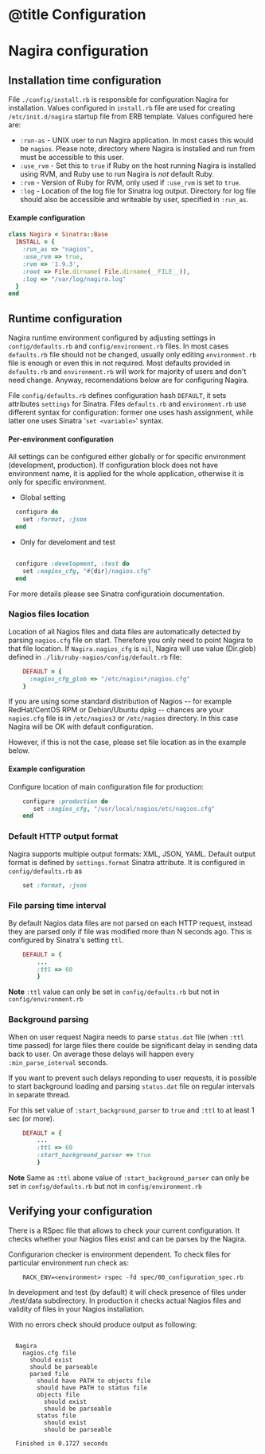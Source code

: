 # @title Configuration

# Nagira configuration

## Installation time configuration

File `./config/install.rb` is responsible for configuration Nagira for installation. Values configured in `install.rb` file are used for creating `/etc/init.d/nagira` startup file from ERB template. Values configured here are:

- `:run-as` - UNIX user to run Nagira application. In most cases this would be `nagios`. Please note, directory where Nagira is installed and run from must be accessible to this user.
- `:use_rvm` - Set this to `true` if Ruby on the host running Nagira is installed using RVM, and Ruby use to run Nagira is *not* default Ruby.
- `:rvm` - Version of Ruby for RVM, only used if `:use_rvm` is set to `true`.
- `:log` - Location of the log file for Sinatra log output. Directory for log file should also be accessible and writeable by user, specified in `:run_as`.

#### Example configuration

```ruby
class Nagira < Sinatra::Base
  INSTALL = { 
    :run_as => "nagios",
    :use_rvm => true,
    :rvm => '1.9.3',
    :root => File.dirname( File.dirname(__FILE__)),
    :log => "/var/log/nagira.log"
  }
end
```

## Runtime configuration

Nagira runtime environment configured by adjusting settings in `config/defaults.rb` and `config/environment.rb` files. In most cases `defaults.rb` file should not be changed, usually only editing `environment.rb` file is enough or even this in not required. Most defaults provided in `defaults.rb` and `environment.rb` will work for majority of users and don't need change. Anyway, recomendations below are for configuring Nagira.

File `config/defaults.rb` defines configuration hash `DEFAULT`, it sets attributes `settings`  for Sinatra. Files `defaults.rb` and `environment.rb` use different syntax for configuration: former one uses hash assignment, while latter one uses Sinatra '`set <variable>`' syntax.

#### Per-environment configuration

All settings can be configured either globally or for specific environment (development, production). If configuration block does not have environment name, it is applied for the whole application, otherwise it is only for specific environment.

* Global setting

```ruby
  configure do 
    set :format, :json
  end
```  

* Only for develoment and test

```ruby

  configure :development, :test do 
    set :nagios_cfg, "#{dir}/nagios.cfg"
  end

```

For more details please see Sinatra configuratioin documentation.

### Nagios files location

Location of all Nagios files and data files are automatically detected by parsing `nagios.cfg` file on start. Therefore you only need to point Nagira to that file location. If `Nagira.nagios_cfg` is `nil`, Nagira will use value (Dir.glob) defined in `./lib/ruby-nagios/config/default.rb` file:

```ruby
    DEFAULT = { 
      :nagios_cfg_glob => "/etc/nagios*/nagios.cfg"
    }
```

If you are using some standard distribution of Nagios -- for example RedHat/CentOS RPM or Debian/Ubuntu dpkg -- chances are your `nagios.cfg` file is in `/etc/nagios3` or `/etc/nagios` directory. In this case Nagira will be OK with default configuration.

However, if this is not the case, please set file location as in the example below.

#### Example configuration

Configure location of main configuration file for production:

```ruby
    configure :production do
       set :nagios_cfg, "/usr/local/nagios/etc/nagios.cfg"
    end
```

### Default HTTP output format

Nagira supports multiple output formats: XML, JSON, YAML. Default output format is defined by `settings.format` Sinatra attribute. It is configured in `config/defaults.rb` as

```ruby
    set :format, :json
```

### File parsing time interval

By default Nagios data files are not parsed on each HTTP request, instead they are parsed only if file was modified more than N seconds ago. This is configured by Sinatra's setting `ttl`.


```ruby
    DEFAULT = {
        ...
        :ttl => 60
        }
```

**Note** `:ttl` value can only be set in `config/defaults.rb` but not in `config/environment.rb`

### Background parsing

When on user request Nagira needs to parse `status.dat` file (when `:ttl` time passed) for large files there coulde be significant delay in sending data back to user. On average these delays will happen every `:min_parse_interval` seconds. 

If you want to prevent such delays reponding to user requests, it is possible to start background loading and parsing `status.dat` file on regular intervals in separate thread.

For this set value of `:start_background_parser` to `true` and `:ttl` to at least 1 sec (or more).

```ruby
    DEFAULT = {
        ...
        :ttl => 60
        :start_background_parser => true
        }
```

**Note** Same as `:ttl` abone value of `:start_background_parser` can only be set in `config/defaults.rb` but not in `config/environment.rb`


## Verifying your configuration

There is a RSpec file that allows to check your current configuration. It checks whether your Nagios files exist and can be parses by the Nagira.

Configurarion checker is environment dependent. To check files for particular environment run check as:

```
    RACK_ENV=<environment> rspec -fd spec/00_configuration_spec.rb
```

In development and test (by default) it will check presence of files under ./test/data subdirectory. In production it checks actual Nagios files and validity of files in your Nagios installation.

With no errors check should produce output as following:

```

  Nagira
    nagios.cfg file
      should exist
      should be parseable
      parsed file
        should have PATH to objects file
        should have PATH to status file
        objects file
          should exist
          should be parseable
        status file
          should exist
          should be parseable

  Finished in 0.1727 seconds

```
